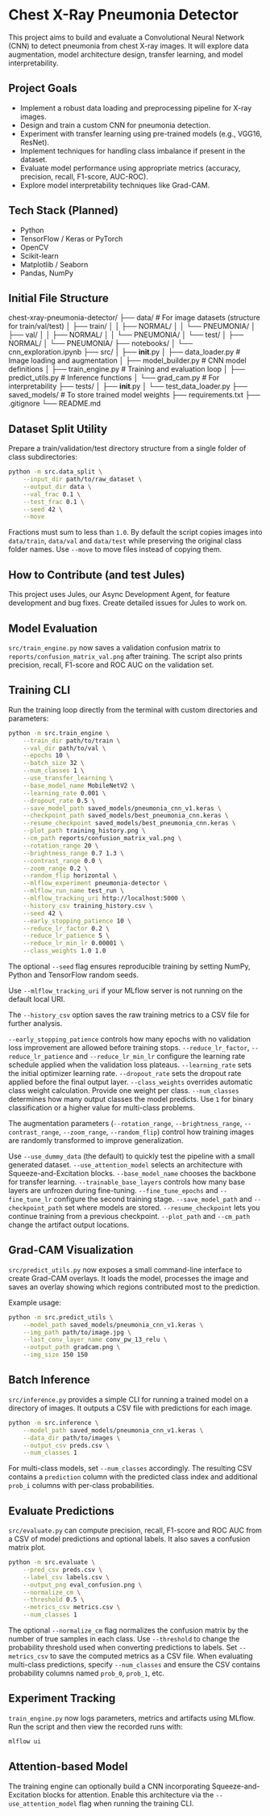 # Chest X-Ray Pneumonia Detector

This project aims to build and evaluate a Convolutional Neural Network (CNN) to detect pneumonia from chest X-ray images. It will explore data augmentation, model architecture design, transfer learning, and model interpretability.

## Project Goals
- Implement a robust data loading and preprocessing pipeline for X-ray images.
- Design and train a custom CNN for pneumonia detection.
- Experiment with transfer learning using pre-trained models (e.g., VGG16, ResNet).
- Implement techniques for handling class imbalance if present in the dataset.
- Evaluate model performance using appropriate metrics (accuracy, precision, recall, F1-score, AUC-ROC).
- Explore model interpretability techniques like Grad-CAM.

## Tech Stack (Planned)
- Python
- TensorFlow / Keras or PyTorch
- OpenCV
- Scikit-learn
- Matplotlib / Seaborn
- Pandas, NumPy

## Initial File Structure
chest-xray-pneumonia-detector/
├── data/ # For image datasets (structure for train/val/test)
│   ├── train/
│   │   ├── NORMAL/
│   │   └── PNEUMONIA/
│   ├── val/
│   │   ├── NORMAL/
│   │   └── PNEUMONIA/
│   └── test/
│       ├── NORMAL/
│       └── PNEUMONIA/
├── notebooks/
│   └── cnn_exploration.ipynb
├── src/
│   ├── __init__.py
│   ├── data_loader.py # Image loading and augmentation
│   ├── model_builder.py # CNN model definitions
│   ├── train_engine.py # Training and evaluation loop
│   ├── predict_utils.py # Inference functions
│   └── grad_cam.py # For interpretability
├── tests/
│   ├── __init__.py
│   └── test_data_loader.py
├── saved_models/ # To store trained model weights
├── requirements.txt
├── .gitignore
└── README.md

## Dataset Split Utility

Prepare a train/validation/test directory structure from a single folder of
class subdirectories:

```bash
python -m src.data_split \
    --input_dir path/to/raw_dataset \
    --output_dir data \
    --val_frac 0.1 \
    --test_frac 0.1 \
    --seed 42 \
    --move
```

Fractions must sum to less than `1.0`. By default the script copies images into
`data/train`, `data/val` and `data/test` while preserving the original class
folder names. Use `--move` to move files instead of copying them.

## How to Contribute (and test Jules)
This project uses Jules, our Async Development Agent, for feature development and bug fixes. Create detailed issues for Jules to work on.

## Model Evaluation

`src/train_engine.py` now saves a validation confusion matrix to `reports/confusion_matrix_val.png` after training. The script also prints precision, recall, F1-score and ROC AUC on the validation set.

## Training CLI

Run the training loop directly from the terminal with custom directories and parameters:

```bash
python -m src.train_engine \
    --train_dir path/to/train \
    --val_dir path/to/val \
    --epochs 10 \
    --batch_size 32 \
    --num_classes 1 \
    --use_transfer_learning \
    --base_model_name MobileNetV2 \
    --learning_rate 0.001 \
    --dropout_rate 0.5 \
    --save_model_path saved_models/pneumonia_cnn_v1.keras \
    --checkpoint_path saved_models/best_pneumonia_cnn.keras \
    --resume_checkpoint saved_models/best_pneumonia_cnn.keras \
    --plot_path training_history.png \
    --cm_path reports/confusion_matrix_val.png \
    --rotation_range 20 \
    --brightness_range 0.7 1.3 \
    --contrast_range 0.0 \
    --zoom_range 0.2 \
    --random_flip horizontal \
    --mlflow_experiment pneumonia-detector \
    --mlflow_run_name test_run \
    --mlflow_tracking_uri http://localhost:5000 \
    --history_csv training_history.csv \
    --seed 42 \
    --early_stopping_patience 10 \
    --reduce_lr_factor 0.2 \
    --reduce_lr_patience 5 \
    --reduce_lr_min_lr 0.00001 \
    --class_weights 1.0 1.0
```

The optional `--seed` flag ensures reproducible training by setting NumPy,
Python and TensorFlow random seeds.

Use `--mlflow_tracking_uri` if your MLflow server is not running on the default
local URI.

The `--history_csv` option saves the raw training metrics to a CSV file for
further analysis.

`--early_stopping_patience` controls how many epochs with no
validation loss improvement are allowed before training stops.
`--reduce_lr_factor`, `--reduce_lr_patience` and `--reduce_lr_min_lr`
configure the learning rate schedule applied when the validation loss
plateaus.
`--learning_rate` sets the initial optimizer learning rate.
`--dropout_rate` sets the dropout rate applied before the final output layer.
`--class_weights` overrides automatic class weight calculation. Provide one
weight per class.
`--num_classes` determines how many output classes the model predicts. Use `1` for
binary classification or a higher value for multi-class problems.

The augmentation parameters (`--rotation_range`, `--brightness_range`,
`--contrast_range`, `--zoom_range`, `--random_flip`) control how training images
are randomly transformed to improve generalization.

Use `--use_dummy_data` (the default) to quickly test the pipeline with a small generated dataset.
`--use_attention_model` selects an architecture with Squeeze-and-Excitation blocks.
`--base_model_name` chooses the backbone for transfer learning.
`--trainable_base_layers` controls how many base layers are unfrozen during fine-tuning.
`--fine_tune_epochs` and `--fine_tune_lr` configure the second training stage.
`--save_model_path` and `--checkpoint_path` set where models are stored.
`--resume_checkpoint` lets you continue training from a previous checkpoint.
`--plot_path` and `--cm_path` change the artifact output locations.

## Grad-CAM Visualization

`src/predict_utils.py` now exposes a small command-line interface to create Grad-CAM overlays. It loads the model, processes the image and saves an overlay showing which regions contributed most to the prediction.

Example usage:

```bash
python -m src.predict_utils \
    --model_path saved_models/pneumonia_cnn_v1.keras \
    --img_path path/to/image.jpg \
    --last_conv_layer_name conv_pw_13_relu \
    --output_path gradcam.png \
    --img_size 150 150
```

## Batch Inference

`src/inference.py` provides a simple CLI for running a trained model on a directory of images.
It outputs a CSV file with predictions for each image.

```bash
python -m src.inference \
    --model_path saved_models/pneumonia_cnn_v1.keras \
    --data_dir path/to/images \
    --output_csv preds.csv \
    --num_classes 1
```
For multi-class models, set ``--num_classes`` accordingly. The resulting CSV
contains a ``prediction`` column with the predicted class index and additional
``prob_i`` columns with per-class probabilities.

## Evaluate Predictions

`src/evaluate.py` can compute precision, recall, F1-score and ROC AUC from a CSV of model predictions and optional labels. It also saves a confusion matrix plot.

```bash
python -m src.evaluate \
    --pred_csv preds.csv \
    --label_csv labels.csv \
    --output_png eval_confusion.png \
    --normalize_cm \
    --threshold 0.5 \
    --metrics_csv metrics.csv \
    --num_classes 1
```
The optional `--normalize_cm` flag normalizes the confusion matrix by the number of true samples in each class. Use `--threshold` to change the probability threshold used when converting predictions to labels. Set `--metrics_csv` to save the computed metrics as a CSV file. When evaluating multi-class predictions, specify `--num_classes` and ensure the CSV contains probability columns named `prob_0`, `prob_1`, etc.

## Experiment Tracking

`train_engine.py` now logs parameters, metrics and artifacts using MLflow. Run the script and then view the recorded runs with:

```bash
mlflow ui
```

## Attention-based Model

The training engine can optionally build a CNN incorporating Squeeze-and-Excitation
blocks for attention. Enable this architecture via the `--use_attention_model`
flag when running the training CLI.
